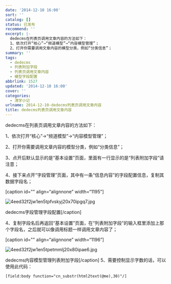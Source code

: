 ```yaml
---
date: '2014-12-10 16:00'
sort: ''
catalog: []
status: 已发布
recommend: ''
excerpt: |-
  dedecms在列表页调用文章内容的方法如下：
  1、依次打开“核心”→“频道模型”→“内容模型管理”；
  2、打开你需要调用文章内容的模型分类，例如“分类信息”；
summary: ''
tags:
  - dedecms
  - 列表附加字段
  - 列表页调用文章内容
  - 模型字段配置
abbrlink: 1527
updated: '2014-12-10 16:00'
cover: ''
categories:
  - 清学小记
urlname: 2014-12-10-dedecms列表页调用文章内容
title: dedecms列表页调用文章内容
---
```


dedecms在列表页调用文章内容的方法如下：


1、依次打开“核心”→“频道模型”→“内容模型管理”；


2、打开你需要调用文章内容的模型分类，例如“分类信息”；


3、点开后默认显示的是“基本设置”页面，里面有一行显示的是“列表附加字段”请注意；


4、接下来点开“字段管理”页面，其中有一条“信息内容”的字段配置信息，复制其数据字段名；


[caption id="" align=“alignnone” width=“1195”]


![4eed32f2jw1en5tpfvskyj20x70ipgq7.jpg](http://ww1.sinaimg.cn/large/4eed32f2jw1en5tpfvskyj20x70ipgq7.jpg)


dedecms字段管理字段配置[/caption]


4、复制字段名后再返回“基本设置”页面，在“列表附加字段”的输入框里添加上那个字段名，之后就可以像调用标题一样调用文章内容了；


[caption id="" align=“alignnone” width=“1196”]


![4eed32f2jw1en5tpetmmlj20x80ipae6.jpg](http://ww3.sinaimg.cn/large/4eed32f2jw1en5tpetmmlj20x80ipae6.jpg)


dedecms内容模型管理列表附加字段[/caption]
5、需要控制显示字数的话，可以使用此代码：


```text
[field:body function="cn_substr(html2text(@me),30)"/]
```

